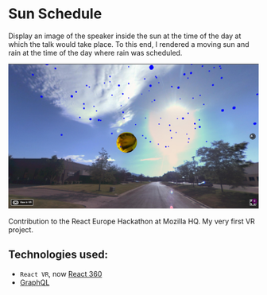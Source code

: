 # Sun Schedule

Display an image of the speaker inside the sun at the time of the day at which the talk would take place. To this end, I rendered a moving sun and rain at the time of the day where rain was scheduled.


<div align="center">
  <img src="doc/scene.png" width="520" alt="screenshot">
</div>

Contribution to the React Europe Hackathon at Mozilla HQ.
My very first VR project.

## Technologies used:

- `React VR`, now [React 360](https://facebook.github.io/react-360/)
- [GraphQL](https://graphql.org/)